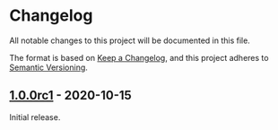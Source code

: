 # Changelog

All notable changes to this project will be documented in this file.

The format is based on [Keep a Changelog],
and this project adheres to [Semantic Versioning].

## [1.0.0rc1] - 2020-10-15

Initial release.

<!-- Links -->
[keep a changelog]: https://keepachangelog.com/en/1.0.0/
[semantic versioning]: https://semver.org/spec/v2.0.0.html

<!-- Versions -->
[Unreleased]: https://github.com/baking-bad/pytezos-core/compare/1.0.0rc1...HEAD
[1.0.0rc1]: https://github.com/baking-bad/pytezos-core/releases/tag/1.0.0rc1
